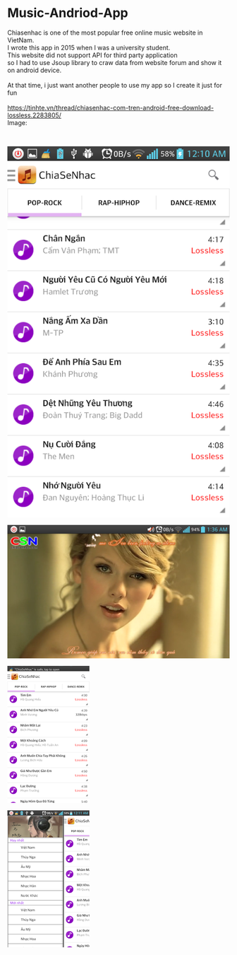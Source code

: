 # Music-Andriod-App

Chiasenhac is one of the most popular free online music website in VietNam.<br/>
I wrote this app in 2015 when I was a university student.<br/>
This website did not support API for third party application<br/>
so I had to use Jsoup library to craw data from website forum and show it on android device.<br/>
<br/>
At that time, i just want another people to use my app so I create it just for fun<br/>
<br/>
https://tinhte.vn/thread/chiasenhac-com-tren-android-free-download-lossless.2283805/
<br/>
Image:<br/>

<br/>

![alt text](https://github.com/dohai2105/Music-Andriod-App/blob/main/bg/anh1.png)

![alt text](https://github.com/dohai2105/Music-Andriod-App/blob/main/bg/anh2.png)

![alt text](https://github.com/dohai2105/Music-Andriod-App/blob/main/bg/anh3.jpg)

![alt text](https://github.com/dohai2105/Music-Andriod-App/blob/main/bg/anh4.jpg)
